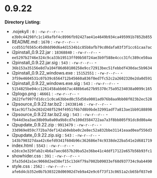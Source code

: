 0.9.22
======

**Directory Listing:**

 - .nojekyll : `0` : `-rw-r--r--` - `e3b0c44298fc1c149afbf4c8996fb92427ae41e4649b934ca495991b7852b855`
 - README.md : `1670` : `-rw-r--r--` - `ccd551f6565c45d0dd90d6a4d1534b1c85b8afb79cd0dafa03f3f1cc61caa7ac`
 - i2pinstall_0.9.22.jar : `18368840` : `-rw-r--r--` - `ee5297b2746e324c9ca33b19513ff09b50724ae3b9f588e4ccc31fc389ce50aa`
 - i2pinstall_0.9.22.jar.sig : `543` : `-rw-r--r--` - `36b153a35156e8d7a104f86d60100258e9cc72913bec51febbdf430dac5b9634`
 - i2pinstall_0.9.22_windows.exe : `15152551` : `-rw-r--r--` - `3f59e4604531c07b39c6564712b45660a836f0ed7fc52c2a2602320e2da0d591`
 - i2pinstall_0.9.22_windows.exe.sig : `543` : `-rw-r--r--` - `5154825be04cc1261458abb667ac488b6a627b95370c75a95234038a0099c165`
 - i2plogo.png : `46661` : `-rw-r--r--` - `2622fef997fd1dcc1c0ca63bbed0c55d50a9001ad976b8aa9bb08f023b2ec528`
 - i2psource_0.9.22.tar.bz2 : `24338146` : `-rw-r--r--` - `91ac91f7a3e202d248f5294f4951f6b7d8b9bde32991adf7a813ae1bb9188898`
 - i2psource_0.9.22.tar.bz2.sig : `543` : `-rw-r--r--` - `fb44d3ea3ae38b09a0a00a9b8cd7e100d3584722aa7a3f8bb805f91dc8d80a4e`
 - i2pupdate_0.9.22.zip : `9913479` : `-rw-r--r--` - `33d969e859c772ba7def142ab0ebbe0c2e8ec52a832bbe31141eaad0eaf556d3`
 - i2pupdate_0.9.22.zip.sig : `543` : `-rw-r--r--` - `143b790327daa42c6efd9341f604b96c362686e74c9338de22ba541e2d681719`
 - index.html : `5543` : `-rw-r--r--` - `e2dce3e329fab2c4b6a7aec6657b20ba52e36be41c4ddf17122e657b56b93fc1`
 - showhider.css : `391` : `-rw-r--r--` - `3fa35d42a1ec9060d2ed38ef15c13d4f79a7002b09033ef60d937734c9ab4490`
 - style.css : `2562` : `-rw-r--r--` - `afe6d4cb352e0b7b303228d06902d7eb9a42e9c6f73f13c0651a2cb65bf037e0`
